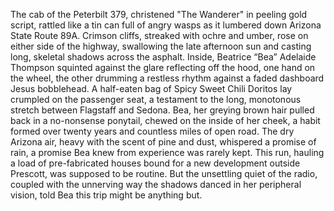 The cab of the Peterbilt 379, christened "The Wanderer" in peeling gold script, rattled like a tin can full of angry wasps as it lumbered down Arizona State Route 89A.  Crimson cliffs, streaked with ochre and umber, rose on either side of the highway, swallowing the late afternoon sun and casting long, skeletal shadows across the asphalt.  Inside, Beatrice “Bea” Adelaide Thompson squinted against the glare reflecting off the hood, one hand on the wheel, the other drumming a restless rhythm against a faded dashboard Jesus bobblehead.  A half-eaten bag of  Spicy Sweet Chili Doritos lay crumpled on the passenger seat, a testament to the long, monotonous stretch between Flagstaff and Sedona.  Bea, her greying brown hair pulled back in a no-nonsense ponytail, chewed on the inside of her cheek, a habit formed over twenty years and countless miles of open road.  The dry Arizona air, heavy with the scent of pine and dust, whispered a promise of rain, a promise Bea knew from experience was rarely kept.  This run, hauling a load of pre-fabricated houses bound for a new development outside Prescott, was supposed to be routine.  But the unsettling quiet of the radio, coupled with the unnerving way the shadows danced in her peripheral vision, told Bea this trip might be anything but.
